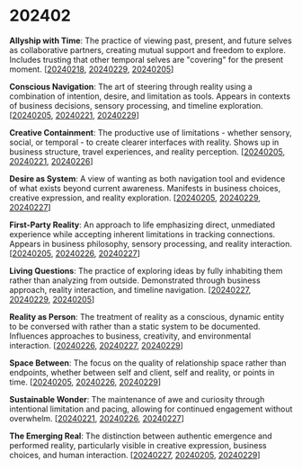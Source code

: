 # 202402

**Allyship with Time**: The practice of viewing past, present, and future selves as collaborative partners, creating mutual support and freedom to explore. Includes trusting that other temporal selves are "covering" for the present moment. \[[20240218](18.md), [20240229](29.md), [20240205](05.md)]

**Conscious Navigation**: The art of steering through reality using a combination of intention, desire, and limitation as tools. Appears in contexts of business decisions, sensory processing, and timeline exploration. \[[20240205](05.md), [20240221](21.md), [20240229](29.md)]

**Creative Containment**: The productive use of limitations - whether sensory, social, or temporal - to create clearer interfaces with reality. Shows up in business structure, travel experiences, and reality perception. \[[20240205](05.md), [20240221](21.md), [20240226](26.md)]

**Desire as System**: A view of wanting as both navigation tool and evidence of what exists beyond current awareness. Manifests in business choices, creative expression, and reality exploration. \[[20240205](05.md), [20240229](29.md), [20240227](27.md)]

**First-Party Reality**: An approach to life emphasizing direct, unmediated experience while accepting inherent limitations in tracking connections. Appears in business philosophy, sensory processing, and reality interaction. \[[20240205](05.md), [20240226](26.md), [20240227](27.md)]

**Living Questions**: The practice of exploring ideas by fully inhabiting them rather than analyzing from outside. Demonstrated through business approach, reality interaction, and timeline navigation. \[[20240227](27.md), [20240229](29.md), [20240205](05.md)]

**Reality as Person**: The treatment of reality as a conscious, dynamic entity to be conversed with rather than a static system to be documented. Influences approaches to business, creativity, and environmental interaction. \[[20240226](26.md), [20240227](27.md), [20240229](29.md)]

**Space Between**: The focus on the quality of relationship space rather than endpoints, whether between self and client, self and reality, or points in time. \[[20240205](05.md), [20240226](26.md), [20240229](29.md)]

**Sustainable Wonder**: The maintenance of awe and curiosity through intentional limitation and pacing, allowing for continued engagement without overwhelm. \[[20240221](21.md), [20240226](26.md), [20240227](27.md)]

**The Emerging Real**: The distinction between authentic emergence and performed reality, particularly visible in creative expression, business choices, and human interaction. \[[20240227](27.md), [20240205](05.md), [20240229](29.md)]
